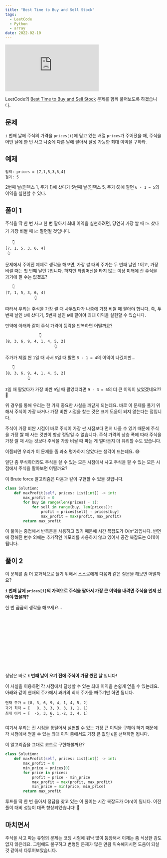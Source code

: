```yaml
---
title: "Best Time to Buy and Sell Stock"
tags:
  - LeetCode
  - Python
  - array
date: 2022-02-10
---
```


<iframe class="w-full aspect-video" src="https://www.youtube.com/embed/5QOhBNYXC_g" title="YouTube video player" frameborder="0" allow="accelerometer; autoplay; clipboard-write; encrypted-media; gyroscope; picture-in-picture" allowfullscreen></iframe>

LeetCode의 [Best Time to Buy and Sell Stock](https://leetcode.com/problems/best-time-to-buy-and-sell-stock/) 문제를 함께 풀어보도록 하겠습니다.

## 문제

`i` 번째 날에 주식의 가격을 `prices[i]`에 담고 있는 배열 `prices`가 주어졌을 때, 주식을 어떤 날에 한 번 사고 나중에 다른 날에 팔아서 달성 가능한 최대 이익을 구하라.

## 예제

```
입력: prices = [7,1,5,3,6,4]
결과: 5
```

2번째 날(인덱스 1, 주가 1)에 샀다가 5번째 날(인덱스 5, 주가 6)애 팔면 `6 - 1 = 5`의 이익을 실현할 수 있다.

## 풀이 1

주식을 딱 한 번 사고 한 번 팔아서 최대 이익을 실현하려면, 당연히 가장 쌀 때 📉 샀다가 가장 비쌀 때 📈 팔면될 것입니다.

```
   👇
[7, 1, 5, 3, 6, 4]
 👆
```

문제에서 주어진 예제로 생각을 해보면, 가장 쌀 때의 주가는 두 번째 날인 `1`이고, 가장 비쌀 때는 첫 번쨰 날인 `7`입니다.
하지만 타임머신을 타지 않는 이상 미래에 산 주식을 과거에 팔 수는 없겠죠?

```
   👇
[7, 1, 5, 3, 6, 4]
             👆
```

따라서 우리는 주식을 가장 쌀 때 사두었다가 나중에 가장 비쌀 때 팔아야 합니다.
즉, 두 번째 날인 `1`에 샀다가, 5번째 날인 `6`에 팔아야 최대 이익을 실현할 수 있습니다.

만약에 아래와 같이 주식 가격이 등락을 반복하면 어떨까요?

```
               👇
[8, 3, 6, 9, 4, 1, 4, 5, 2]
                      👆
```

주가가 제일 싼 `1`일 때 사서 `5`일 때 팔면 `5 - 1 = 4`의 이익이 나겠지만...

```
   👇
[8, 3, 6, 9, 4, 1, 4, 5, 2]
          👆
```

`3`일 때 팔았다가 가장 비싼 `9`일 때 팔았더라면 `9 - 3 = 6`의 더 큰 이익이 났었겠네요?? 🤔

위 경우를 통해 우리는 한 가지 중요한 사실을 깨닫게 되는데요.
바로 이 문제를 풀기 위해서 주식이 가장 싸거나 가장 비싼 시점을 찾는 것은 크게 도움이 되지 않는다는 점입니다.

주식이 가장 비싼 시점이 바로 주식이 가장 싼 시점보다 먼저 나올 수 있기 때문에 주식을 가장 쌀 때 사는 것만이 항상 정답일 수 없습니다.
주식 가격의 상승 폭에 따라 주식을 가장 쌀 때 사는 것보다 주식을 가장 비쌀 때 파는 게 얼마든지 더 유리할 수도 있습니다.

이쯤되면 우리가 이 문제를 좀 과소 평가하지 않았다는 생각이 드는데요. 😅

일단 좀 무식하더라도 주식을 살 수 있는 모든 시점에서 사고 주식을 팔 수 있는 모든 시점에서 주식을 팔아보면 어떨까요?

이 Brute force 알고리즘은 다음과 같이 구현할 수 있을 것입니다.

```py
class Solution:
    def maxProfit(self, prices: List[int]) -> int:
        max_profit = 0
        for buy in range(len(prices) - 1):
            for sell in range(buy, len(prices)):
                profit = prices[sell] - prices[buy]
                max_profit = max(profit, max_profit)
        return max_profit
```

이 풀이는 중첩해서 반복문을 사용하고 있기 때문에 시간 복잡도가 O(n^2)입니다.
반면에 정해진 변수 외에는 추가적인 메모리를 사용하지 않고 있어서 공간 복잡도는 O(1)이 됩니다.

## 풀이 2

이 문제를 좀 더 효과적으로 풀기 위해서 스스로에게 다음과 같은 질문을 해보면 어떨까요?

**`i` 번째 날에 `prices[i]`의 가격으로 주식을 팔아서 가장 큰 이익을 내려면 주식을 언제 샀어야 했을까?**

한 번 곰곰히 생각을 해보세요...

<br/>
<br/>
<br/>
<br/>
<br/>
<br/>
<br/>
<br/>
<br/>
<br/>

정답은 바로 **`i` 번째 날이 오기 전에 주식이 가장 쌌던 날** 입니다!

이 사실을 이용하면 각 시점에서 달성할 수 있는 최대 이익을 손쉽게 얻을 수 있는데요.
아래와 같이 현재의 주가에서 과거의 최저 주가를 빼주기만 하면 됩니다.

```
현재 주가 = [8, 3, 6, 9, 4, 1, 4, 5, 2]
과거 최저 = [   8, 3, 3, 3, 3, 1, 1, 1]
최대 이익 = [  -5, 3, 6, 1,-2, 3, 4, 1]
                    ^
```

여기서 우리는 전 시점을 통털어서 실현할 수 있는 가장 큰 이익을 구해야 하기 때문에 각 시점에서 얻을 수 있는 최대 이익 중에서도 가장 큰 값인 `6`을 선택하면 됩니다.

이 알고리즘을 그대로 코드로 구현해볼까요?

```py
class Solution:
    def maxProfit(self, prices: List[int]) -> int:
        max_profit = 0
        min_price = prices[0]
        for price in prices:
            profit = price - min_price
            max_profit = max(profit, max_profit)
            min_price = min(price, min_price)
        return max_profit
```

루프를 딱 한 번 돌아서 정답을 찾고 있는 이 풀이는 시간 복잡도가 O(n)이 됩니다.
이전 풀이 대비 성능이 대폭 향상되었습니다! 🎊

## 마치면서

주식을 사고 파는 유형의 문제는 코딩 시험에 워낙 많이 등장해서 이제는 좀 식상한 감도 없지 않은데요.
그럼에도 불구하고 변형된 문제가 많은 만큼 익숙해지시면 도움이 되실 것 같아서 다루어보았습니다.
